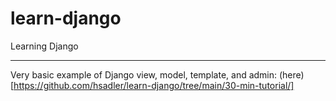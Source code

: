 # learn-django
Learning Django

---

Very basic example of Django view, model, template, and admin: (here)[https://github.com/hsadler/learn-django/tree/main/30-min-tutorial/]
